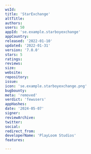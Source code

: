 ```yaml
---
wsId: 
title: 'StarExchange'
altTitle: 
authors: 
users: 50
appId: 'se.example.starboyexchange'
appCountry: 
released: '2022-01-10'
updated: '2022-01-31'
version: '7.0.0'
stars: 5
ratings: 
reviews: 
size: 
website: 
repository: 
issue: 
icon: 'se.example.starboyexchange.png'
bugbounty: 
meta: 'removed'
verdict: 'fewusers'
appHashes: 
date: '2024-05-07'
signer: 
reviewArchive: 
twitter: 
social: 
redirect_from: 
developerName: 'PlayLoom Studios'
features: 

---
```


